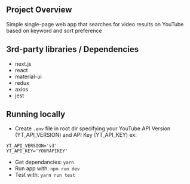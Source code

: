 ## Project Overview
Simple single-page web app that searches for video results on YouTube based on keyword and sort preference

## 3rd-party libraries / Dependencies
* next.js
* react
* material-ui
* redux
* axios
* jest

## Running locally
* Create `.env` file in root dir specifying your YouTube API Version (YT_API_VERSION) and API Key (YT_API_KEY)
ex:
```
YT_API_VERSION='v3'
YT_API_KEY='YOURAPIKEY'
```
* Get dependancies: `yarn`
* Run app with: `npm run dev`
* Test with: `yarn run test`